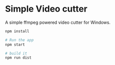 # Simple Video cutter

A simple ffmpeg powered video cutter for Windows.


```bash
npm install

# Run the app
npm start

# build it
npm run dist
```

